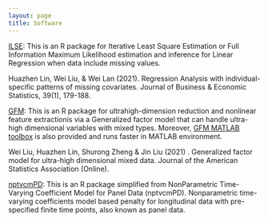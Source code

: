 ```yaml
---
layout: page
title: Software
---
```


[ILSE](https://github.com/feiyoung/ILSE): This is an R package for Iterative Least Square Estimation or Full Information Maximum Likelihood estimation and inference for Linear Regression when data include missing values.

Huazhen Lin, Wei Liu, & Wei Lan (2021). Regression Analysis with individual-specific patterns of missing covariates. Journal of Business & Economic Statistics, 39(1), 179-188.


[GFM](https://github.com/feiyoung/GFM): This is an R package for ultrahigh-dimension reduction and nonlinear feature extractionis via a Generalized factor model that can handle ultra-high dimensional variables with mixed types. Moreover, [GFM MATLAB toolbox](https://github.com/feiyoung/MGFM) is also provided and runs faster in MATLAB environment.

Wei Liu, Huazhen Lin, Shurong Zheng & Jin Liu (2021) . Generalized factor model for ultra-high dimensional mixed data. Journal of the American Statistics Association (Online).


[nptvcmPD](https://github.com/feiyoung/nptvcmPD): This  is an R package simplified from NonParametric Time-Varying Coefficient Model for Panel Data (nptvcmPD). Nonparametric time-varying coefficients model based penalty for longitudinal data with pre-specified finite time points, also known as panel data.
